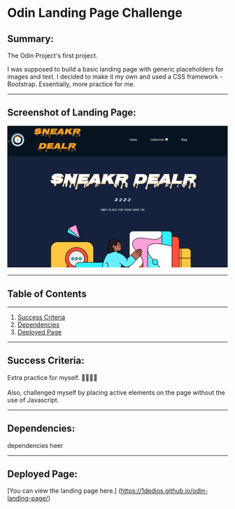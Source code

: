 
# Odin Landing Page Challenge

## Summary:


The Odin Project's first project. 

I was supposed to build a basic landing page with generic placeholders for images and text. I decided to make it my own and used a CSS framework - Bootstrap. Essentially, more practice for me. 

***

## Screenshot of Landing Page:

![Landing Page Screenshot](/images/Screenshot.png "Landing Page Still")


***

## Table of Contents

***

1. [Success Criteria](#SuccessCriteria)
2. [Dependencies](#Dependencies)
3. [Deployed Page](#DeployedPage)

***

## Success Criteria:

Extra practice for myself. 🤷🏽‍♂️🎉  
<br>
Also, challenged myself by placing active elements on the page without the use of Javascript. 

***

## Dependencies:

dependencies heer

***

## Deployed Page:

[You can view the landing page here.] (https://1dedios.github.io/odin-landing-page/)